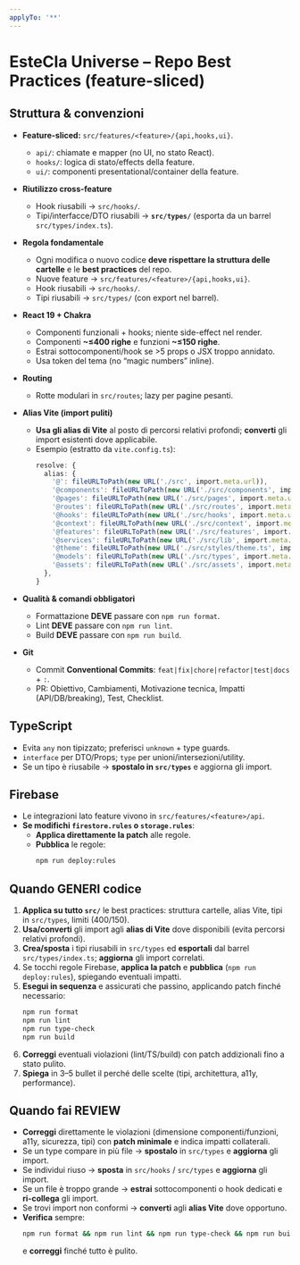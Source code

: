 ```yaml
---
applyTo: '**'
---
```


# EsteCla Universe – Repo Best Practices (feature-sliced)

## Struttura & convenzioni

- **Feature-sliced:** `src/features/<feature>/{api,hooks,ui}`.
  - `api/`: chiamate e mapper (no UI, no stato React).
  - `hooks/`: logica di stato/effects della feature.
  - `ui/`: componenti presentational/container della feature.
- **Riutilizzo cross-feature**
  - Hook riusabili → `src/hooks/`.
  - Tipi/interfacce/DTO riusabili → **`src/types/`** (esporta da un barrel `src/types/index.ts`).
- **Regola fondamentale**

  - Ogni modifica o nuovo codice **deve rispettare la struttura delle cartelle** e le **best practices** del repo.
  - Nuove feature → `src/features/<feature>/{api,hooks,ui}`.
  - Hook riusabili → `src/hooks/`.
  - Tipi riusabili → `src/types/` (con export nel barrel).

- **React 19 + Chakra**
  - Componenti funzionali + hooks; niente side-effect nel render.
  - Componenti **~≤400 righe** e funzioni **~≤150 righe**.
  - Estrai sottocomponenti/hook se >5 props o JSX troppo annidato.
  - Usa token del tema (no “magic numbers” inline).
- **Routing**
  - Rotte modulari in `src/routes`; lazy per pagine pesanti.
- **Alias Vite (import puliti)**
  - **Usa gli alias di Vite** al posto di percorsi relativi profondi; **converti** gli import esistenti dove applicabile.
  - Esempio (estratto da `vite.config.ts`):
    ```ts
    resolve: {
      alias: {
        '@': fileURLToPath(new URL('./src', import.meta.url)),
        '@components': fileURLToPath(new URL('./src/components', import.meta.url)),
        '@pages': fileURLToPath(new URL('./src/pages', import.meta.url)),
        '@routes': fileURLToPath(new URL('./src/routes', import.meta.url)),
        '@hooks': fileURLToPath(new URL('./src/hooks', import.meta.url)),
        '@context': fileURLToPath(new URL('./src/context', import.meta.url)),
        '@features': fileURLToPath(new URL('./src/features', import.meta.url)),
        '@services': fileURLToPath(new URL('./src/lib', import.meta.url)),
        '@theme': fileURLToPath(new URL('./src/styles/theme.ts', import.meta.url)),
        '@models': fileURLToPath(new URL('./src/types', import.meta.url)),
        '@assets': fileURLToPath(new URL('./src/assets', import.meta.url)),
      },
    }
    ```
- **Qualità & comandi obbligatori**
  - Formattazione **DEVE** passare con `npm run format`.
  - Lint **DEVE** passare con `npm run lint`.
  - Build **DEVE** passare con `npm run build`.
- **Git**
  - Commit **Conventional Commits**: `feat|fix|chore|refactor|test|docs` + `:`.
  - PR: Obiettivo, Cambiamenti, Motivazione tecnica, Impatti (API/DB/breaking), Test, Checklist.

## TypeScript

- Evita `any` non tipizzato; preferisci `unknown` + type guards.
- `interface` per DTO/Props; `type` per unioni/intersezioni/utility.
- Se un tipo è riusabile → **spostalo in `src/types`** e aggiorna gli import.

## Firebase

- Le integrazioni lato feature vivono in `src/features/<feature>/api`.
- **Se modifichi `firestore.rules` o `storage.rules`**:
  - **Applica direttamente la patch** alle regole.
  - **Pubblica** le regole:
    ```bash
    npm run deploy:rules
    ```

## Quando GENERI codice

1. **Applica su tutto `src/`** le best practices: struttura cartelle, alias Vite, tipi in `src/types`, limiti (400/150).
2. **Usa/converti** gli import agli **alias di Vite** dove disponibili (evita percorsi relativi profondi).
3. **Crea/sposta** i tipi riusabili in `src/types` ed **esportali** dal barrel `src/types/index.ts`; **aggiorna** gli import correlati.
4. Se tocchi regole Firebase, **applica la patch** e **pubblica** (`npm run deploy:rules`), spiegando eventuali impatti.
5. **Esegui in sequenza** e assicurati che passino, applicando patch finché necessario:
   ```bash
   npm run format
   npm run lint
   npm run type-check
   npm run build
   ```
6. **Correggi** eventuali violazioni (lint/TS/build) con patch addizionali fino a stato pulito.
7. **Spiega** in 3–5 bullet il perché delle scelte (tipi, architettura, a11y, performance).

## Quando fai REVIEW

- **Correggi** direttamente le violazioni (dimensione componenti/funzioni, a11y, sicurezza, tipi) con **patch minimale** e indica impatti collaterali.
- Se un type compare in più file → **spostalo** in `src/types` e **aggiorna** gli import.
- Se individui riuso → **sposta** in `src/hooks` / `src/types` e **aggiorna** gli import.
- Se un file è troppo grande → **estrai** sottocomponenti o hook dedicati e **ri-collega** gli import.
- Se trovi import non conformi → **converti** agli **alias Vite** dove opportuno.
- **Verifica** sempre:
  ```bash
  npm run format && npm run lint && npm run type-check && npm run build
  ```
  e **correggi** finché tutto è pulito.
